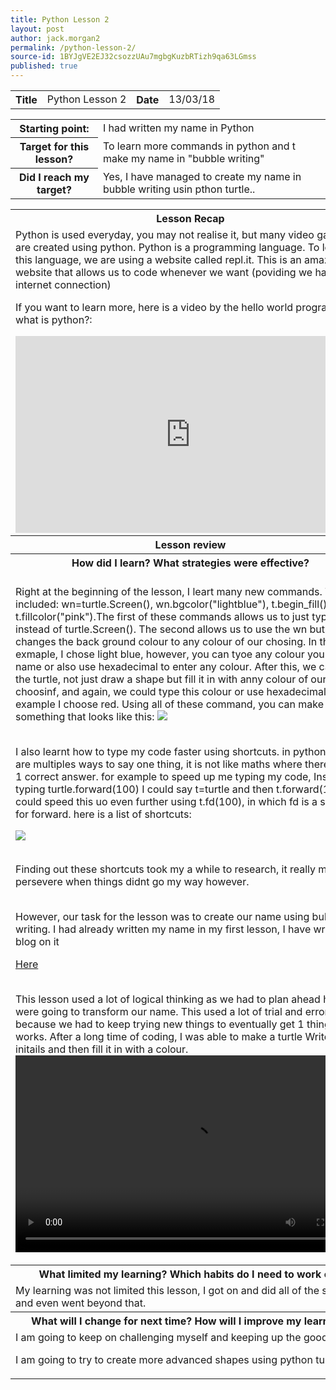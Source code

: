 ```yaml
---
title: Python Lesson 2
layout: post
author: jack.morgan2
permalink: /python-lesson-2/
source-id: 1BYJgVE2EJ32csozzUAu7mgbgKuzbRTizh9qa63LGmss
published: true
---
```

<table>
  <tr>
    <th class="lb">Title</th>
    <td>Python Lesson 2</td>
    <th class="lb">Date</th>
    <td>13/03/18</td>
  </tr>
</table>


<table>
  <tr>
    <th class="lb">Starting point:</th>
    <td>I had written my name in Python</td>
  </tr>
  <tr>
    <th class="lb">Target for this lesson?</th>
    <td>To learn more commands in python and t make my name in "bubble writing"</td>
  </tr>
  <tr>
    <th class="lb">Did I reach my target? 
</th>
    <td>Yes, I have managed to create my name in bubble writing usin pthon turtle..</td>
  </tr>
</table>


<table>
  <tr>
    <th class="lb">Lesson Recap</th>
  </tr>
  <tr>
    <td>Python is used everyday, you may not realise it, but many video games are created using python. Python is a programming language. To learn this language, we are using a website called repl.it. This is an amazing website that allows us to code whenever we want (poviding we have internet connection)

If you want to learn more, here is a video by the hello world program on what is python?:


<iframe width="560" height="315" src="https://www.youtube.com/embed/aXKVOLwpDg8" frameborder="0" allow="autoplay; encrypted-media" allowfullscreen></iframe>
</td>
  </tr>
  <tr>
    <th class="lb">Lesson review</th>
  </tr>
  <tr>
    <th class="lb">How did I learn? What strategies were effective? </th>
  </tr>
  <tr>
    <td><br>Right at the beginning of the lesson, I leart many new commands. These included: wn=turtle.Screen(), wn.bgcolor("lightblue"), t.begin_fill(), t.fillcolor("pink").The first of these commands allows us to just type wn instead of turtle.Screen(). The second allows us to use the wn but also changes the back ground colour to any colour of our chosing. In this exmaple, I chose light blue, however, you can tyoe any colour you want by name or also use hexadecimal to enter any colour. After this, we can make the turtle, not just draw a shape but fill it in with anny colour of our choosinf, and again, we could type this colour or use hexadecimal. In this example I choose red. Using all of these command, you can make something that looks like this:
<img src="https://github.com/jackm245/jackm245.github.io/blob/master/images/11square.PNG?raw=true">



<br>I also learnt how to type my code faster using shortcuts. in python, there are multiples ways to say one thing, it is not like maths where there is only 1 correct answer. for example to speed up me typing my code, Instead of typing turtle.forward(100) I could say t=turtle and then t.forward(100).I could speed this uo even further using t.fd(100), in which fd is a shortcut for forward. here is a list of shortcuts:


<img src="https://github.com/jackm245/jackm245.github.io/blob/master/images/12shortcuts.PNG?raw=true">


<br>Finding out these shortcuts took my a while to research, it really made me persevere when things didnt go my way however.

<br>However, our task for the lesson was to create our name using bubble writing. I had already written my name in my first lesson, I have written a blog on it  <a href="https://jackm245.github.io/python-lesson-1/"> <p class="b">Here </p> </a>


<br>This lesson used a lot of logical thinking as we had to plan ahead how we were going to transform our name. This used a lot of trial and error because we had to keep trying new things to eventually get 1 thing that works. After a long time of coding, I was able to make a turtle Write my initails and then fill it in with a colour.
<video width="560" height="315" controls>
  <source src="https://github.com/jackm245/jackm245.github.io/blob/master/images/13repl.it%20-%20turtle%20edited%20name%20-%20Google%20Chrome%2013_03_2018%2022_48_43.mp4" type="video/mp4">
  Your browser does not support the video tag.
</video>







</td>
  </tr>
  <tr>
    <th class="lb">What limited my learning? Which habits do I need to work on? </th>
  </tr>
  <tr>
    <td>My learning was not limited this lesson, I got on and did all of the set work, and even went beyond that.</td>
  </tr>
  <tr>
    <th class="lb">What will I change for next time? How will I improve my learning?</th>
  </tr>
  <tr>
    <td>I am going to keep on challenging myself and keeping up the good work. 

I am going to try to create more advanced shapes using python turtle.</td>
  </tr>
</table>


